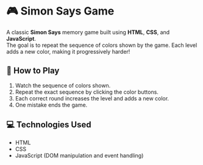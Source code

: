 # 🎮 Simon Says Game

A classic **Simon Says** memory game built using **HTML**, **CSS**, and **JavaScript**.  
The goal is to repeat the sequence of colors shown by the game. Each level adds a new color, making it progressively harder!

## 🧠 How to Play
1. Watch the sequence of colors shown.
2. Repeat the exact sequence by clicking the color buttons.
3. Each correct round increases the level and adds a new color.
4. One mistake ends the game.


## 💻 Technologies Used
- HTML
- CSS
- JavaScript (DOM manipulation and event handling)